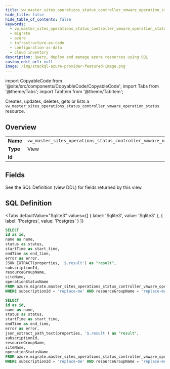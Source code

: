 ```yaml
--- 
title: vw_master_sites_operations_status_controller_vmware_operation_status
hide_title: false
hide_table_of_contents: false
keywords:
  - vw_master_sites_operations_status_controller_vmware_operation_status
  - migrate
  - azure
  - infrastructure-as-code
  - configuration-as-data
  - cloud inventory
description: Query, deploy and manage azure resources using SQL
custom_edit_url: null
image: /img/stackql-azure-provider-featured-image.png
---
```


import CopyableCode from '@site/src/components/CopyableCode/CopyableCode';
import Tabs from '@theme/Tabs';
import TabItem from '@theme/TabItem';

Creates, updates, deletes, gets or lists a <code>vw_master_sites_operations_status_controller_vmware_operation_status</code> resource.

## Overview
<table><tbody>
<tr><td><b>Name</b></td><td><code>vw_master_sites_operations_status_controller_vmware_operation_status</code></td></tr>
<tr><td><b>Type</b></td><td>View</td></tr>
<tr><td><b>Id</b></td><td><CopyableCode code="azure.migrate.vw_master_sites_operations_status_controller_vmware_operation_status" /></td></tr>
</tbody></table>

## Fields

See the SQL Definition (view DDL) for fields returned by this view.

## SQL Definition

<Tabs
defaultValue="Sqlite3"
values={[
{ label: 'Sqlite3', value: 'Sqlite3' },
{ label: 'Postgres', value: 'Postgres' }
]}
>
<TabItem value="Sqlite3">

```sql
SELECT
id as id,
name as name,
status as status,
startTime as start_time,
endTime as end_time,
error as error,
JSON_EXTRACT(properties, '$.result') as "result",
subscriptionId,
resourceGroupName,
siteName,
operationStatusName
FROM azure.migrate.master_sites_operations_status_controller_vmware_operation_status
WHERE subscriptionId = 'replace-me' AND resourceGroupName = 'replace-me' AND siteName = 'replace-me' AND operationStatusName = 'replace-me';
```

</TabItem>
<TabItem value="Postgres">

```sql
SELECT
id as id,
name as name,
status as status,
startTime as start_time,
endTime as end_time,
error as error,
json_extract_path_text(properties, '$.result') as "result",
subscriptionId,
resourceGroupName,
siteName,
operationStatusName
FROM azure.migrate.master_sites_operations_status_controller_vmware_operation_status
WHERE subscriptionId = 'replace-me' AND resourceGroupName = 'replace-me' AND siteName = 'replace-me' AND operationStatusName = 'replace-me';
```

</TabItem>
</Tabs>
